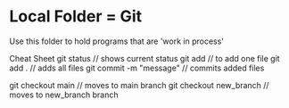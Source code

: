 # Local Folder = Git
Use this folder to hold programs that are 'work in process'

Cheat Sheet
git status // shows current status
git add <filename> // to add one file
git add . // adds all files
git commit -m "message" // commits added files

git checkout main // moves to main branch
git checkout new_branch // moves to new_branch branch

